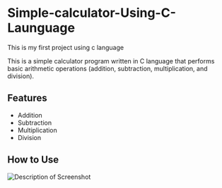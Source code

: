 # Simple-calculator-Using-C-Launguage
This is my first project using c language</br>

This is a simple calculator program written in C language that performs basic arithmetic operations (addition, subtraction, multiplication, and division).

## Features

- Addition
- Subtraction
- Multiplication
- Division

## How to Use
![Description of Screenshot](placeholder.txt/calculator.png)



